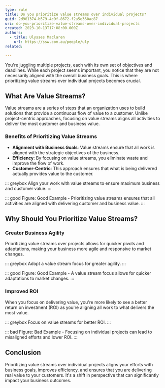 ```yaml
---
type: rule
title: Do you prioritize value streams over individual projects?
guid: 2d901374-b579-4c9f-8672-f2a5e360ac87
uri: do-you-prioritize-value-streams-over-individual-projects
created: 2023-10-13T17:08:00.000Z
authors:
  - title: Ulysses Maclaren
    url: https://ssw.com.au/people/uly
related:

---
```

You're juggling multiple projects, each with its own set of objectives and deadlines. While each project seems important, you notice that they are not necessarily aligned with the overall business goals. This is where prioritizing value streams over individual projects becomes crucial.

<!--endintro-->

## What Are Value Streams?

Value streams are a series of steps that an organization uses to build solutions that provide a continuous flow of value to a customer. Unlike project-centric approaches, focusing on value streams aligns all activities to deliver the most customer and business value.

### Benefits of Prioritizing Value Streams

- **Alignment with Business Goals**: Value streams ensure that all work is aligned with the strategic objectives of the business.
- **Efficiency**: By focusing on value streams, you eliminate waste and improve the flow of work.
- **Customer-Centric**: This approach ensures that what is being delivered actually provides value to the customer.

::: greybox
Align your work with value streams to ensure maximum business and customer value.
:::

::: good
Figure: Good Example - Prioritizing value streams ensures that all activities are aligned with delivering customer and business value.
:::

## Why Should You Prioritize Value Streams?

### Greater Business Agility

Prioritizing value streams over projects allows for quicker pivots and adaptations, making your business more agile and responsive to market changes.

::: greybox
Adopt a value stream focus for greater agility.
:::

::: good
Figure: Good Example - A value stream focus allows for quicker adaptations to market changes.
:::

### Improved ROI

When you focus on delivering value, you're more likely to see a better return on investment (ROI) as you're aligning all work to what delivers the most value.

::: greybox
Focus on value streams for better ROI.
:::

::: bad
Figure: Bad Example - Focusing on individual projects can lead to misaligned efforts and lower ROI.
:::

## Conclusion

Prioritizing value streams over individual projects aligns your efforts with business goals, improves efficiency, and ensures that you are delivering real value to your customers. It's a shift in perspective that can significantly impact your business outcomes.
